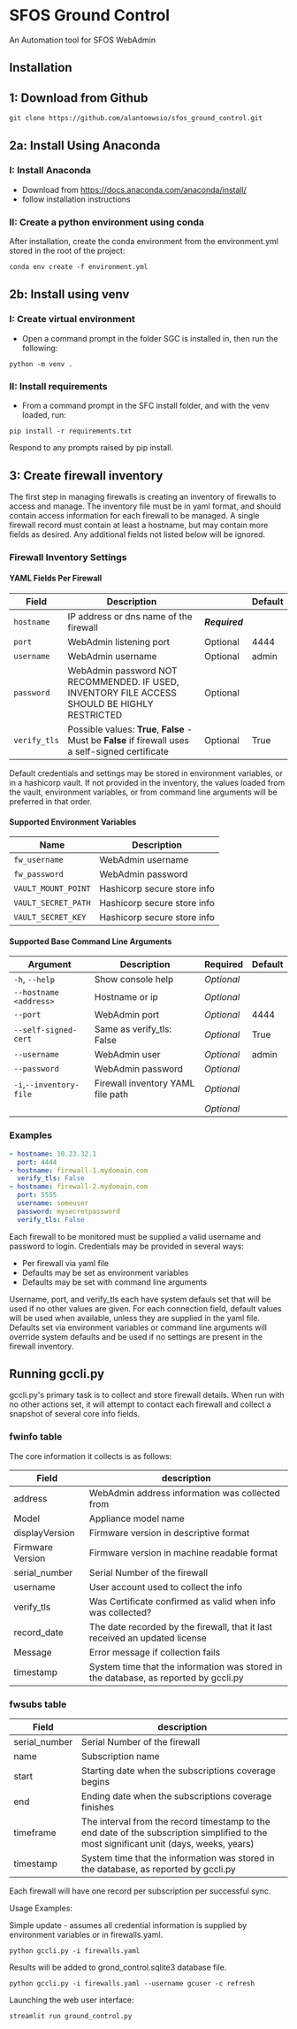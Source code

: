 # SFOS Ground Control

An Automation tool for SFOS WebAdmin

## Installation

## 1: Download from Github

``` shell
git clone https://github.com/alantoewsio/sfos_ground_control.git
```

## 2a: Install Using Anaconda 

### I: Install Anaconda

* Download from https://docs.anaconda.com/anaconda/install/
* follow installation instructions

### II: Create a python environment using conda

After installation, create the conda environment from the environment.yml stored in the root of the project:

``` shell
conda env create -f environment.yml
```
## 2b: Install using venv

### I: Create virtual environment

* Open a command prompt in the folder SGC is installed in, then run the following:

``` shell
python -m venv .
```

### II: Install requirements
* From a command prompt in the SFC install folder, and with the venv loaded, run:

``` shell
pip install -r requirements.txt
```

Respond to any prompts raised by pip install. 

## 3: Create firewall inventory

The first step in managing firewalls is creating an inventory of firewalls to access and manage. The inventory file must be  in yaml format, and should contain access information for each firewall to be managed. A single firewall record must contain at least a hostname, but may contain more fields as desired. Any additional fields not listed below will be ignored.

### Firewall Inventory Settings

#### YAML Fields Per Firewall

|Field|Description||Default|
|-----|----------|--|--|
|```hostname```| IP address or dns name of the firewall| _**Required**_||
|```port```| WebAdmin listening port|Optional|4444|
|```username```| WebAdmin username|Optional|admin|
|```password```| WebAdmin password NOT RECOMMENDED. IF USED, INVENTORY FILE ACCESS SHOULD BE HIGHLY RESTRICTED|Optional||
|```verify_tls```| Possible values: **True**, **False** - Must be **False** if firewall uses a self-signed certificate |Optional|True|

Default credentials and settings may be stored in environment variables, or in a hashicorp vault. If not provided in the inventory, the values loaded from the vault, environment variables, or from command line arguments will be preferred in that order.

#### Supported Environment Variables

|Name|Description|
|-|-|
|```fw_username```| WebAdmin username|
|```fw_password```| WebAdmin password|
|```VAULT_MOUNT_POINT```| Hashicorp secure store info|
|```VAULT_SECRET_PATH```| Hashicorp secure store info|
|```VAULT_SECRET_KEY```| Hashicorp secure store info|

#### Supported Base Command Line Arguments

|Argument|Description|Required|Default|
|-|-|-|-|
|```-h```, ```--help```| Show console help|_Optional_||
|```--hostname <address>```|Hostname or ip|_Optional_||
|```--port```|WebAdmin port|_Optional_|4444|
|```--self-signed-cert```|Same as verify_tls: False|_Optional_|True|
|```--username```|WebAdmin user|_Optional_|admin|
|```--password```|WebAdmin password|_Optional_||
|```-i```,```--inventory-file```|Firewall inventory YAML file path|_Optional_||
|||_Optional_||

### Examples

``` yaml
- hostname: 10.23.32.1
  port: 4444
- hostname: firewall-1.mydomain.com
  verify_tls: False
- hostname: firewall-2.mydomain.com
  port: 5555
  username: someuser
  password: mysecretpassword
  verify_tls: False
```

Each firewall to be monitored must be supplied a valid username and password to login. Credentials may be provided in several ways:

* Per firewall via yaml file
* Defaults may be set as environment variables
* Defaults may be set with command line arguments
  
Username, port, and verify_tls each have system defauls set that will be used if no other values are given. For each connection field, default values will be used when available, unless they are supplied in the yaml file. Defaults set via environment variables or command line arguments will override system defaults and be used if no settings are present in the firewall inventory.

## Running gccli.py

gccli.py's primary task is to collect and store firewall details. When run with no other actions set, it will attempt to contact each firewall and collect a snapshot of several core info fields.

### fwinfo table

The core information it collects is as follows:

|Field|description|
|-|-|
|address|WebAdmin address information was collected from|
|Model|Appliance model name|
|displayVersion|Firmware version in descriptive format|
|Firmware Version|Firmware version in machine readable format|
|serial_number|Serial Number of the firewall|
|username|User account used to collect the info|
|verify_tls|Was Certificate confirmed as valid when info was collected?|
|record_date|The date recorded by the firewall, that it last received an updated license|
|Message|Error message if collection fails|
|timestamp|System time that the information was stored in the database, as reported by gccli.py|

### fwsubs table

|Field|description|
|-|-|
|serial_number|Serial Number of the firewall|
|name|Subscription name|
|start|Starting date when the subscriptions coverage begins|
|end|Ending date when the subscriptions coverage finishes|
|timeframe|The interval from the record timestamp to the end date of the subscription simplified to the most significant unit (days, weeks, years)|
|timestamp|System time that the information was stored in the database, as reported by gccli.py|

Each firewall will have one record per subscription per successful sync.

Usage Examples:

Simple update - assumes all credential information is supplied by environment variables or in firewalls.yaml.

``` shell
python gccli.py -i firewalls.yaml
```

Results will be added to grond_control.sqlite3 database file.

``` shell
python gccli.py -i firewalls.yaml --username gcuser -c refresh
```

Launching the web user interface:
``` shell
streamlit run ground_control.py
```